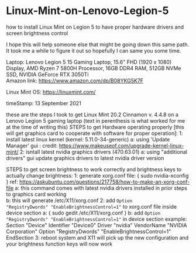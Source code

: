 # Linux-Mint-on-Lenovo-Legion-5
how to install Linux Mint on Legion 5 to have proper hardware drivers and screen brightness control

I hope this will help someone else that might be going down this same path.
It took me a while to figure it out so hopefully I can same you some time.

Laptop: Lenovo Legion 5 15 Gaming Laptop, 15.6" FHD (1920 x 1080) Display, AMD Ryzen 7 5800H Processor, 16GB DDR4 RAM, 512GB NVMe SSD, NVIDIA GeForce RTX 3050Ti  
Amazon link: https://www.amazon.com/dp/B08YKG5K7F

Linux Mint OS: https://linuxmint.com/

timeStamp: 13 September 2021

these are the steps I took to get Linux Mint 20.2 Cinnamon v. 4.4.8 on a Lenovo Legion 5 gaming laptop
(text in perenthesis is what worked for me at the time of writing this)
STEPS to get Hardware operating properly [this will get graphics card to cooperate with software for proper operation]: 
1: install latest linux kernel (kernel: 5.11.0-34-generic)
  a: using 'Update Manager' gui : credit: https://www.makeuseof.com/upgrade-kernel-linux-mint/
2: isntall latest nvidia graphics drivers (470.63.01)
  a: using "additional drivers" gui update graphics drivers to latest nvidia driver version

STEPS to get screen brightness to work correctly and brightness keys to actually change brightness:
1: generate xorg.conf file: { sudo nvidia-xconfig }
  ref: https://askubuntu.com/questions/217758/how-to-make-an-xorg-conf-file
  a: this command comes with latest nvidia drivers installed in prior steps to graphics card working  
  b: this will generate /etc/X11/xorg.conf
2: add `Option         "RegistryDwords" "EnableBrightnessControl=1"` to xorg.conf file inside device section
  a: { sudo gedit /etc/X11/xorg.conf }
  b: add `Option         "RegistryDwords" "EnableBrightnessControl=1"` in device section
    example: 
    Section "Device"
      Identifier     "Device0"
      Driver         "nvidia"
      VendorName     "NVIDIA Corporation"
      Option         "RegistryDwords" "EnableBrightnessControl=1"
    EndSection
 3: reboot system and X11 will pick up the new configuration and your brightness function keys will now work
 

